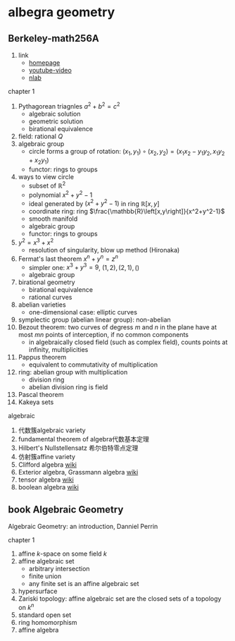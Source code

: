 # albegra geometry

## Berkeley-math256A

1. link
   * [homepage](https://math.berkeley.edu/~molsson/256.html)
   * [youtube-video](https://www.youtube.com/playlist?list=PL8yHsr3EFj53j51FG6wCbQKjBgpjKa5PX)
   * [nlab](https://ncatlab.org/nlab/show/HomePage)

chapter 1

1. Pythagorean triagnles $a^2+b^2=c^2$
   * algebraic solution
   * geometric solution
   * birational equivalence
2. field: rational $Q$
3. algebraic group
   * circle forms a group of rotation: $(x_1,y_1)\circ(x_2,y_2)=(x_1x_2-y_1y_2,x_1y_2+x_2y_1)$
   * functor: rings to groups
4. ways to view circle
   * subset of $\mathbb{R}^2$
   * polynomial $x^2+y^2-1$
   * ideal generated by $(x^2+y^2-1)$ in ring $\mathbb{R}\left[x,y\right]$
   * coordinate ring: ring $\frac{\mathbb{R}\left[x,y\right]}{x^2+y^2-1}$
   * smooth manifold
   * algebraic group
   * functor: rings to groups
5. $y^2=x^3+x^2$
   * resolution of singularity, blow up method (Hironaka)
6. Fermat's last theorem $x^n+y^n=z^n$
   * simpler one: $x^3+y^3=9$, $(1,2),(2,1),()$
   * algebraic group
7. birational geometry
   * birational equivalence
   * rational curves
8. abelian varieties
   * one-dimensional case: elliptic curves
9. symplectic group (abelian linear group): non-abelian
10. Bezout theorem: two curves of degress $m$ and $n$ in the plane have at most $mn$ points of interception, if no common components
    * in algebraically closed field (such as complex field), counts points at infinity, multiplicities
11. Pappus theorem
    * equivalent to commutativity of multiplication
12. ring: abelian group with multiplication
    * division ring
    * abelian division ring is field
13. Pascal theorem
14. Kakeya sets

algebraic

1. 代数簇algebraic variety
2. fundamental theorem of algebra代数基本定理
3. Hilbert's Nullstellensatz 希尔伯特零点定理
4. 仿射簇affine variety
5. Clifford algebra [wiki](https://en.wikipedia.org/wiki/Clifford_algebra)
6. Exterior algebra, Grassmann algebra [wiki](https://en.wikipedia.org/wiki/Exterior_algebra)
7. tensor algebra [wiki](https://en.wikipedia.org/wiki/Tensor_algebra)
8. boolean algebra [wiki](https://en.wikipedia.org/wiki/Boolean_algebra_(structure))

## book Algebraic Geometry

Algebraic Geometry: an introduction, Danniel Perrin

chapter 1

1. affine $k$-space on some field $k$
2. affine algebraic set
   * arbitrary intersection
   * finite union
   * any finite set is an affine algebraic set
3. hypersurface
4. Zariski topology: affine algebraic set are the closed sets of a topology on $k^n$
5. standard open set
6. ring homomorphism
7. affine algebra

